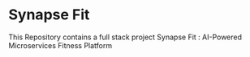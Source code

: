 # Synapse Fit
This Repository contains a full stack project Synapse Fit : AI-Powered Microservices Fitness Platform 
